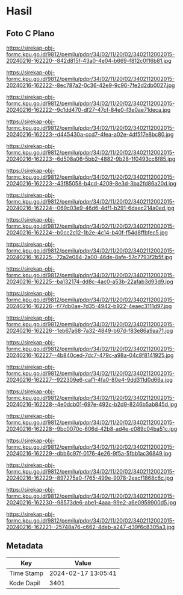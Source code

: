 # Hasil

## Foto C Plano

https://sirekap-obj-formc.kpu.go.id/9812/pemilu/pdpr/34/02/11/20/02/3402112002015-20240216-162220--842d815f-43a0-4e04-b669-f812c0f16b81.jpg

https://sirekap-obj-formc.kpu.go.id/9812/pemilu/pdpr/34/02/11/20/02/3402112002015-20240216-162222--8ec787a2-0c36-42e9-9c96-7fe2d2db0027.jpg

https://sirekap-obj-formc.kpu.go.id/9812/pemilu/pdpr/34/02/11/20/02/3402112002015-20240216-162222--9c1dd470-df27-47cf-84e0-f3e0ae71deca.jpg

https://sirekap-obj-formc.kpu.go.id/9812/pemilu/pdpr/34/02/11/20/02/3402112002015-20240216-162223--d445430a-ccd7-4fea-a02e-4df517e8bc80.jpg

https://sirekap-obj-formc.kpu.go.id/9812/pemilu/pdpr/34/02/11/20/02/3402112002015-20240216-162223--6d508a06-5bb2-4882-9b28-1f0493cc8f85.jpg

https://sirekap-obj-formc.kpu.go.id/9812/pemilu/pdpr/34/02/11/20/02/3402112002015-20240216-162223--43f85058-b4cd-4209-8e3d-3ba2fd86a20d.jpg

https://sirekap-obj-formc.kpu.go.id/9812/pemilu/pdpr/34/02/11/20/02/3402112002015-20240216-162224--069c03e9-46d6-4df1-b291-6daec214a0ed.jpg

https://sirekap-obj-formc.kpu.go.id/9812/pemilu/pdpr/34/02/11/20/02/3402112002015-20240216-162224--b0cc2c12-1b2e-4c14-b40f-f54d8ffbfec5.jpg

https://sirekap-obj-formc.kpu.go.id/9812/pemilu/pdpr/34/02/11/20/02/3402112002015-20240216-162225--72a2e084-2a00-46de-8afe-57c7793f2b5f.jpg

https://sirekap-obj-formc.kpu.go.id/9812/pemilu/pdpr/34/02/11/20/02/3402112002015-20240216-162225--ba132174-dd8c-4ac0-a53b-22afab3d93d9.jpg

https://sirekap-obj-formc.kpu.go.id/9812/pemilu/pdpr/34/02/11/20/02/3402112002015-20240216-162226--f77db0ae-7d35-4942-b922-4eaec3111d97.jpg

https://sirekap-obj-formc.kpu.go.id/9812/pemilu/pdpr/34/02/11/20/02/3402112002015-20240216-162226--1eb67a68-7a32-4849-b67d-f83e86a9aa71.jpg

https://sirekap-obj-formc.kpu.go.id/9812/pemilu/pdpr/34/02/11/20/02/3402112002015-20240216-162227--4b840ced-7dc7-479c-a98a-04c8f8141925.jpg

https://sirekap-obj-formc.kpu.go.id/9812/pemilu/pdpr/34/02/11/20/02/3402112002015-20240216-162227--922309e6-caf1-4fa0-80e4-9dd311d0d66a.jpg

https://sirekap-obj-formc.kpu.go.id/9812/pemilu/pdpr/34/02/11/20/02/3402112002015-20240216-162228--4e0dcb01-697e-492c-b2d9-8246b5ab845d.jpg

https://sirekap-obj-formc.kpu.go.id/9812/pemilu/pdpr/34/02/11/20/02/3402112002015-20240216-162228--9bc0070c-606d-42b8-ad4e-c089c04ba51c.jpg

https://sirekap-obj-formc.kpu.go.id/9812/pemilu/pdpr/34/02/11/20/02/3402112002015-20240216-162229--dbb6c97f-0176-4e26-9f5a-5fbb1ac36849.jpg

https://sirekap-obj-formc.kpu.go.id/9812/pemilu/pdpr/34/02/11/20/02/3402112002015-20240216-162229--897275a0-f765-499e-9078-2eacf1868c6c.jpg

https://sirekap-obj-formc.kpu.go.id/9812/pemilu/pdpr/34/02/11/20/02/3402112002015-20240216-162230--98573de6-abe1-4aaa-99e2-a6e0959900d5.jpg

https://sirekap-obj-formc.kpu.go.id/9812/pemilu/pdpr/34/02/11/20/02/3402112002015-20240216-162221--25748a76-c662-4deb-a247-d39f6c8305a3.jpg


## Metadata

| Key        | Value               |
| ---------- | ------------------- |
| Time Stamp | 2024-02-17 13:05:41 |
| Kode Dapil | 3401                |



